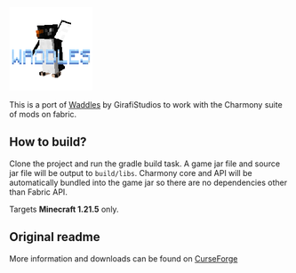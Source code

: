 ![](https://raw.githubusercontent.com/GirafiStudios/Waddles/refs/heads/master/common/src/main/resources/assets/waddles/logo.png)

This is a port of [Waddles](https://github.com/GirafiStudios/Waddles) by GirafiStudios to work with the Charmony suite of mods on fabric.

## How to build?

Clone the project and run the gradle build task. A game jar file and source jar file will be output to `build/libs`. 
Charmony core and API will be automatically bundled into the game jar so there are no dependencies other than Fabric API.

Targets **Minecraft 1.21.5** only.

## Original readme

More information and downloads can be found on [CurseForge](https://minecraft.curseforge.com/projects/waddles)